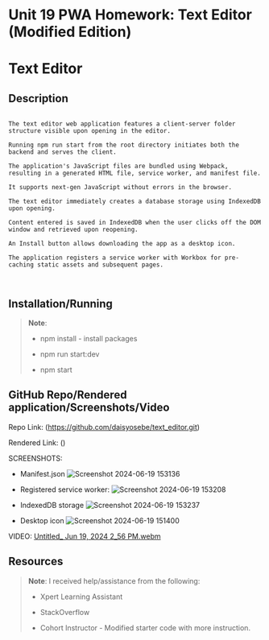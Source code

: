 # Unit 19 PWA Homework: Text Editor (Modified Edition)

# Text Editor
## Description

```

The text editor web application features a client-server folder structure visible upon opening in the editor. 

Running npm run start from the root directory initiates both the backend and serves the client.

The application's JavaScript files are bundled using Webpack, resulting in a generated HTML file, service worker, and manifest file.

It supports next-gen JavaScript without errors in the browser. 

The text editor immediately creates a database storage using IndexedDB upon opening. 

Content entered is saved in IndexedDB when the user clicks off the DOM window and retrieved upon reopening. 

An Install button allows downloading the app as a desktop icon. 

The application registers a service worker with Workbox for pre-caching static assets and subsequent pages. 

        
```

## Installation/Running
> **Note**: 
>
> * npm install - install packages
>
> * npm run start:dev
>
> * npm start
>

## GitHub Repo/Rendered application/Screenshots/Video

Repo Link: (https://github.com/daisyosebe/text_editor.git)

Rendered Link: ()

SCREENSHOTS:

- Manifest.json
![Screenshot 2024-06-19 153136](https://github.com/daisyosebe/text_editor/assets/145105156/5dc6831b-b785-47f2-9859-30efbcb4219d)

- Registered service worker:
![Screenshot 2024-06-19 153208](https://github.com/daisyosebe/text_editor/assets/145105156/da684140-77f3-4e65-bbda-ced1ce6a58ab)

-  IndexedDB storage
![Screenshot 2024-06-19 153237](https://github.com/daisyosebe/text_editor/assets/145105156/813cf5e1-2112-4bfc-9259-245cff98cc73)

- Desktop icon
![Screenshot 2024-06-19 151400](https://github.com/daisyosebe/text_editor/assets/145105156/8485359f-ea9d-4c19-87e8-76d577743e07)

VIDEO:
[Untitled_ Jun 19, 2024 2_56 PM.webm](https://github.com/daisyosebe/text_editor/assets/145105156/c403b4b4-5d3f-4bbf-a28d-ff9f1a59c219)


## Resources

> **Note**: I received help/assistance from the following: 
> 
> * Xpert Learning Assistant 
>
> * StackOverflow 
>
> * Cohort Instructor - Modified starter code with more instruction. 



